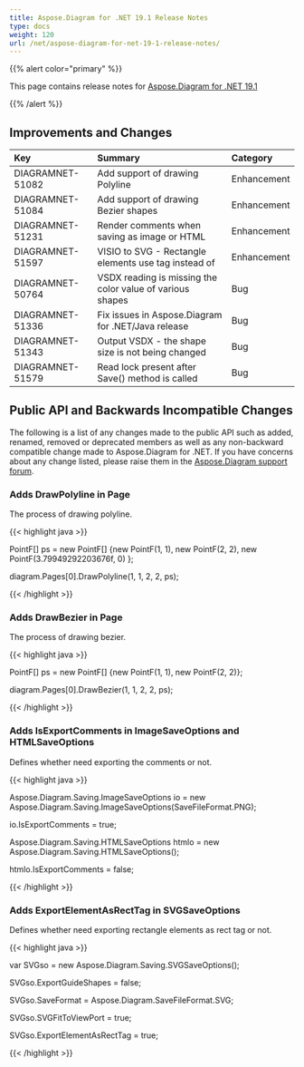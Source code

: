 ```yaml
---
title: Aspose.Diagram for .NET 19.1 Release Notes
type: docs
weight: 120
url: /net/aspose-diagram-for-net-19-1-release-notes/
---
```


{{% alert color="primary" %}} 

This page contains release notes for [Aspose.Diagram for .NET 19.1](https://www.nuget.org/packages/Aspose.Diagram/19.1.0)

{{% /alert %}} 
## **Improvements and Changes**

|**Key**|**Summary**|**Category**|
| :- | :- | :- |
|DIAGRAMNET-51082|Add support of drawing Polyline|Enhancement|
|DIAGRAMNET-51084|Add support of drawing Bezier shapes|Enhancement|
|DIAGRAMNET-51231|Render comments when saving as image or HTML|Enhancement|
|DIAGRAMNET-51597|VISIO to SVG - Rectangle elements use <path> tag instead of <Rect>|Enhancement|
|DIAGRAMNET-50764|VSDX reading is missing the color value of various shapes|Bug|
|DIAGRAMNET-51336|Fix issues in Aspose.Diagram for .NET/Java release|Bug|
|DIAGRAMNET-51343|Output VSDX - the shape size is not being changed|Bug|
|DIAGRAMNET-51579|Read lock present after Save() method is called|Bug|
## **Public API and Backwards Incompatible Changes**
The following is a list of any changes made to the public API such as added, renamed, removed or deprecated members as well as any non-backward compatible change made to Aspose.Diagram for .NET. If you have concerns about any change listed, please raise them in the [Aspose.Diagram support forum](https://forum.aspose.com/c/diagram).
### **Adds DrawPolyline in Page**
The process of drawing polyline.

{{< highlight java >}}

 PointF[] ps = new PointF[] {new PointF(1, 1), new PointF(2, 2), new PointF(3.79949292203676f, 0) };

diagram.Pages[0].DrawPolyline(1, 1, 2, 2, ps);

{{< /highlight >}}
### **Adds DrawBezier in Page**
The process of drawing bezier.

{{< highlight java >}}

 PointF[] ps = new PointF[] {new PointF(1, 1), new PointF(2, 2)};

diagram.Pages[0].DrawBezier(1, 1, 2, 2, ps);

{{< /highlight >}}
### **Adds IsExportComments in ImageSaveOptions and HTMLSaveOptions**
Defines whether need exporting the comments or not.

{{< highlight java >}}

 Aspose.Diagram.Saving.ImageSaveOptions io = new Aspose.Diagram.Saving.ImageSaveOptions(SaveFileFormat.PNG);

io.IsExportComments = true;

Aspose.Diagram.Saving.HTMLSaveOptions htmlo = new Aspose.Diagram.Saving.HTMLSaveOptions();

htmlo.IsExportComments = false;

{{< /highlight >}}
### **Adds ExportElementAsRectTag in SVGSaveOptions**
Defines whether need exporting rectangle elements as rect tag or not.

{{< highlight java >}}

 var SVGso = new Aspose.Diagram.Saving.SVGSaveOptions();

SVGso.ExportGuideShapes = false;

SVGso.SaveFormat = Aspose.Diagram.SaveFileFormat.SVG;

SVGso.SVGFitToViewPort = true;

SVGso.ExportElementAsRectTag = true;

{{< /highlight >}}
